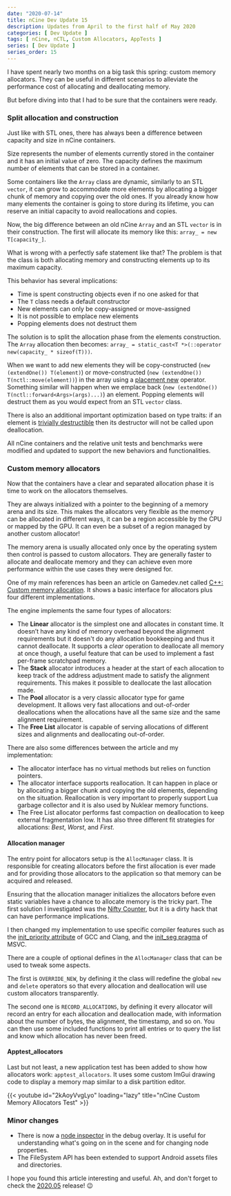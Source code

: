 ```yaml
---
date: "2020-07-14"
title: nCine Dev Update 15
description: Updates from April to the first half of May 2020
categories: [ Dev Update ]
tags: [ nCine, nCTL, Custom Allocators, AppTests ]
series: [ Dev Update ]
series_order: 15
---
```


I have spent nearly two months on a big task this spring: custom memory allocators.
They can be useful in different scenarios to alleviate the performance cost of allocating and deallocating memory.

But before diving into that I had to be sure that the containers were ready.

### Split allocation and construction

Just like with STL ones, there has always been a difference between capacity and size in nCine containers.

Size represents the number of elements currently stored in the container and it has an initial value of zero.
The capacity defines the maximum number of elements that can be stored in a container.

Some containers like the `Array` class are dynamic, similarly to an STL `vector`, it can grow to accommodate more elements by allocating a bigger chunk of memory and copying over the old ones.
If you already know how many elements the container is going to store during its lifetime, you can reserve an initial capacity to avoid reallocations and copies.

Now, the big difference between an old nCine `Array` and an STL `vector` is in their construction.
The first will allocate its memory like this: `array_ = new T[capacity_]`.

What is wrong with a perfectly safe statement like that?
The problem is that the class is both allocating memory and constructing elements up to its maximum capacity.

This behavior has several implications:

- Time is spent constructing objects even if no one asked for that
- The `T` class needs a default constructor
- New elements can only be copy-assigned or move-assigned
- It is not possible to emplace new elements
- Popping elements does not destruct them

The solution is to split the allocation phase from the elements construction.
The `Array` allocation then becomes: `array_ = static_cast<T *>(::operator new(capacity_ * sizeof(T)))`.

When we want to add new elements they will be copy-constructed (`new (extendOne()) T(element)`) or move-constructed (`new (extendOne()) T(nctl::move(element))`) in the array using a [placement new](https://en.cppreference.com/w/cpp/language/new#Placement_new) operator. Something similar will happen when we emplace back (`new (extendOne()) T(nctl::forward<Args>(args)...)`) an element.
Popping elements will destruct them as you would expect from an STL `vector` class.

There is also an additional important optimization based on type traits: if an element is [trivially destructible](https://en.cppreference.com/w/cpp/types/is_destructible) then its destructor will not be called upon deallocation.

All nCine containers and the relative unit tests and benchmarks were modified and updated to support the new behaviors and functionalities.

### Custom memory allocators

Now that the containers have a clear and separated allocation phase it is time to work on the allocators themselves.

They are always initialized with a pointer to the beginning of a memory arena and its size. This makes the allocators very flexible as the memory can be allocated in different ways, it can be a region accessible by the CPU or mapped by the GPU. It can even be a subset of a region managed by another custom allocator!

The memory arena is usually allocated only once by the operating system then control is passed to custom allocators. They are generally faster to allocate and deallocate memory and they can achieve even more performance within the use cases they were designed for.

One of my main references has been an article on Gamedev.net called [C++: Custom memory allocation](https://www.gamedev.net/tutorials/_/technical/general-programming/c-custom-memory-allocation-r3010/). It shows a basic interface for allocators plus four different implementations.

The engine implements the same four types of allocators:

- The **Linear** allocator is the simplest one and allocates in constant time. It doesn’t have any kind of memory overhead beyond the alignment requirements but it doesn't do any allocation bookkeeping and thus it cannot deallocate. It supports a _clear_ operation to deallocate all memory at once though, a useful feature that can be used to implement a fast per-frame scratchpad memory.
- The **Stack** allocator introduces a header at the start of each allocation to keep track of the address adjustment made to satisfy the alignment requirements. This makes it possible to deallocate the last allocation made.
- The **Pool** allocator is a very classic allocator type for game development. It allows very fast allocations and out-of-order deallocations when the allocations have all the same size and the same alignment requirement.
- The **Free List** allocator is capable of serving allocations of different sizes and alignments and deallocating out-of-order.

There are also some differences between the article and my implementation:

- The allocator interface has no virtual methods but relies on function pointers.
- The allocator interface supports reallocation. It can happen in place or by allocating a bigger chunk and copying the old elements, depending on the situation. Reallocation is very important to properly support Lua garbage collector and it is also used by Nuklear memory functions.
- The Free List allocator performs fast compaction on deallocation to keep external fragmentation low. It has also three different fit strategies for allocations: _Best_, _Worst_, and _First_.

#### Allocation manager

The entry point for allocators setup is the `AllocManager` class. It is responsible for creating allocators before the first allocation is ever made and for providing those allocators to the application so that memory can be acquired and released.

Ensuring that the allocation manager initializes the allocators before even static variables have a chance to allocate memory is the tricky part.
The first solution I investigated was the [Nifty Counter](https://en.wikibooks.org/wiki/More_C%2B%2B_Idioms/Nifty_Counter), but it is a dirty hack that can have performance implications.

I then changed my implementation to use specific compiler features such as the [init_priority attribute](https://gcc.gnu.org/onlinedocs/gcc/C_002b_002b-Attributes.html#C_002b_002b-Attributes) of GCC and Clang, and the [init_seg pragma](https://docs.microsoft.com/en-us/cpp/preprocessor/init-seg?view=vs-2019) of MSVC.

There are a couple of optional defines in the `AllocManager` class that can be used to tweak some aspects.

The first is `OVERRIDE_NEW`, by defining it the class will redefine the global `new` and `delete` operators so that every allocation and deallocation will use custom allocators transparently.

The second one is `RECORD_ALLOCATIONS`, by defining it every allocator will record an entry for each allocation and deallocation made, with information about the number of bytes, the alignment, the timestamp, and so on.
You can then use some included functions to print all entries or to query the list and know which allocation has never been freed.

#### Apptest_allocators

Last but not least, a new application test has been added to show how allocators work: `apptest_allocators`. It uses some custom ImGui drawing code to display a memory map similar to a disk partition editor.

{{< youtube id="2kAoyVvgLyo" loading="lazy" title="nCine Custom Memory Allocators Test" >}}

### Minor changes

- There is now a [node inspector](https://www.youtube.com/watch?v=lPMd8fI99gI) in the debug overlay. It is useful for understanding what's going on in the scene and for changing node properties.
- The FileSystem API has been extended to support Android assets files and directories.

I hope you found this article interesting and useful.
Ah, and don't forget to check the [2020.05](https://github.com/nCine/nCine/releases/tag/2020.05) release! :wink:

